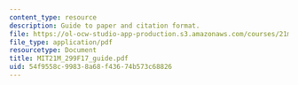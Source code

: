 ```yaml
---
content_type: resource
description: Guide to paper and citation format.
file: https://ol-ocw-studio-app-production.s3.amazonaws.com/courses/21m-299-the-beatles-fall-2017/54f9558c99838a68f43674b573c68826_MIT21M_299F17_guide.pdf
file_type: application/pdf
resourcetype: Document
title: MIT21M_299F17_guide.pdf
uid: 54f9558c-9983-8a68-f436-74b573c68826
---
```


